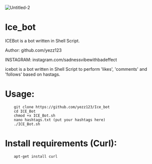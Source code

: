 ![Untitled-2](https://user-images.githubusercontent.com/52716203/83064761-3b437980-a05a-11ea-96f6-49ad539c5cf3.png)



# Ice_bot
ICEBot is a bot written in Shell Script.


Author: github.com/yezz123

INSTAGRAM: instagram.com/sadnessvibewithbadeffect

icebot is a bot written in Shell Script to perform 'likes', 'comments' and 'follows' based on hastags.

# Usage:
        git clone https://github.com/yezz123/Ice_bot
        cd ICE_Bot
        chmod +x ICE_Bot.sh
        nano hashtags.txt (put your hashtags here)
        ./ICE_Bot.sh
        
        
# Install requirements (Curl):

        apt-get install curl

